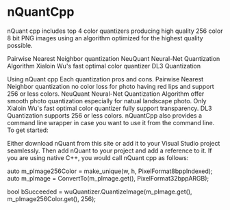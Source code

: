 # nQuantCpp
nQuant cpp includes top 4 color quantizers producing high quality 256 color 8 bit PNG images using an algorithm optimized for the highest quality possible.

Pairwise Nearest Neighbor quantization
NeuQuant Neural-Net Quantization Algorithm
Xialoin Wu's fast optimal color quantizer
DL3 Quantization

Using nQuant cpp
Each quantization pros and cons. Pairwise Nearest Neighbor quantization no color loss for photo having red lips and support 256 or less colors. NeuQuant Neural-Net Quantization Algorithm offer smooth photo quantization especially for natual landscape photo. Only Xialoin Wu's fast optimal color quantizer fully support transparency. DL3 Quantization supports 256 or less colors. nQuantCpp also provides a command line wrapper in case you want to use it from the command line. To get started:

Either download nQuant from this site or add it to your Visual Studio project seamlessly.
Then add nQuant to your project and add a reference to it.
If you are using native C++, you would call nQuant cpp as follows:
 

 auto m_pImage256Color = make_unique<Bitmap>(w, h, PixelFormat8bppIndexed);
 auto m_pImage = ConvertTo(m_pImage.get(), PixelFormat32bppARGB);

 bool bSucceeded = wuQuantizer.QuantizeImage(m_pImage.get(), m_pImage256Color.get(), 256);
